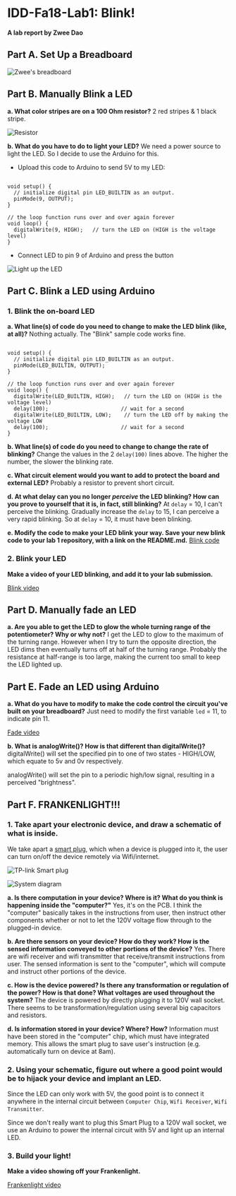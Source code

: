 # IDD-Fa18-Lab1: Blink!

**A lab report by Zwee Dao**

## Part A. Set Up a Breadboard

![Zwee's breadboard](/board_1.JPG)

## Part B. Manually Blink a LED

**a. What color stripes are on a 100 Ohm resistor?**
2 red stripes & 1 black stripe.

![Resistor](/resistor.jpg)

**b. What do you have to do to light your LED?**
We need a power source to light the LED. So I decide to use the Arduino for this. 

- Upload this code to Arduino to send 5V to my LED:

<pre><code>
void setup() {
  // initialize digital pin LED_BUILTIN as an output.
  pinMode(9, OUTPUT);
}

// the loop function runs over and over again forever
void loop() {
  digitalWrite(9, HIGH);   // turn the LED on (HIGH is the voltage level)
}
</code></pre>

- Connect LED to pin 9 of Arduino and press the button

![Light up the LED](/board_2.jpg)


## Part C. Blink a LED using Arduino

### 1. Blink the on-board LED

**a. What line(s) of code do you need to change to make the LED blink (like, at all)?**
Nothing actually. The "Blink" sample code works fine.

<pre><code>
void setup() {
  // initialize digital pin LED_BUILTIN as an output.
  pinMode(LED_BUILTIN, OUTPUT);
}

// the loop function runs over and over again forever
void loop() {
  digitalWrite(LED_BUILTIN, HIGH);   // turn the LED on (HIGH is the voltage level)
  delay(100);                       // wait for a second
  digitalWrite(LED_BUILTIN, LOW);    // turn the LED off by making the voltage LOW
  delay(100);                       // wait for a second
}
</code></pre>

**b. What line(s) of code do you need to change to change the rate of blinking?**
Change the values in the 2 `delay(100)` lines above. The higher the number, the slower the blinking rate.

**c. What circuit element would you want to add to protect the board and external LED?**
Probably a resistor to prevent short circuit.
 
**d. At what delay can you no longer *perceive* the LED blinking? How can you prove to yourself that it is, in fact, still blinking?**
At `delay` = 10, I can't perceive the blinking. Gradually increase the `delay` to 15, I can perceive a very rapid blinking. So at `delay` = 10, it must have been blinking.

**e. Modify the code to make your LED blink your way. Save your new blink code to your lab 1 repository, with a link on the README.md.**
[Blink code](/Blink_copy.ino)

### 2. Blink your LED

**Make a video of your LED blinking, and add it to your lab submission.**

[Blink video](/blink.mov)

## Part D. Manually fade an LED

**a. Are you able to get the LED to glow the whole turning range of the potentiometer? Why or why not?**
I get the LED to glow to the maximum of the turning range. However when I try to turn the opposite direction, the LED dims then eventually turns off at half of the turning range. Probably the resistance at half-range is too large, making the current too small to keep the LED lighted up.

## Part E. Fade an LED using Arduino

**a. What do you have to modify to make the code control the circuit you've built on your breadboard?**
Just need to modify the first variable `led` = 11, to indicate pin 11.

[Fade video](/fade.mov)

**b. What is analogWrite()? How is that different than digitalWrite()?**
digitalWrite() will set the specified pin to one of two states - HIGH/LOW, which equate to 5v and 0v respectively.

analogWrite() will set the pin to a periodic high/low signal, resulting in a perceived "brightness".

## Part F. FRANKENLIGHT!!!

### 1. Take apart your electronic device, and draw a schematic of what is inside. 
We take apart a [smart plug](https://www.amazon.com/TP-Link-HS110-Monitoring-Required-Assistant/dp/B0178IC5ZY/), which when a device is plugged into it, the user can turn on/off the device remotely via Wifi/internet.

![TP-link Smart plug](/smart_plug.jpg)

![System diagram](/system_diagram1.JPG)

**a. Is there computation in your device? Where is it? What do you think is happening inside the "computer?"**
Yes, it's on the PCB. I think the "computer" basically takes in the instructions from user, then instruct  other components whether or not to let the 120V voltage flow through to the plugged-in device.

**b. Are there sensors on your device? How do they work? How is the sensed information conveyed to other portions of the device?**
Yes. There are wifi receiver and wifi transmitter that receive/transmit instructions from user. The sensed information is sent to the "computer", which will compute and instruct other portions of the device.

**c. How is the device powered? Is there any transformation or regulation of the power? How is that done? What voltages are used throughout the system?**
The device is powered by directly plugging it to 120V wall socket. There seems to be transformation/regulation using several big capacitors and resistors.

**d. Is information stored in your device? Where? How?**
Information must have been stored in the "computer" chip, which must have integrated memory. This allows the smart plug to save user's instruction (e.g. automatically turn on device at 8am).

### 2. Using your schematic, figure out where a good point would be to hijack your device and implant an LED.

Since the LED can only work with 5V, the good point is to connect it anywhere in the internal circuit between `Computer Chip`, `Wifi Receiver`, `Wifi Transmitter`.

Since we don't really want to plug this Smart Plug to a 120V wall socket, we use an Arduino to power the internal circuit with 5V and light up an internal LED.

### 3. Build your light!

**Make a video showing off your Frankenlight.**

[Frankenlight video](/franken.mov)

